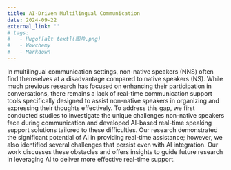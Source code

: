 ```yaml
---
title: AI-Driven Multilingual Communication
date: 2024-09-22
external_link: ''
# tags:
#   - Hugo![alt text](图片.png)
#   - Wowchemy
#   - Markdown
---
```

In multilingual communication settings, non-native speakers (NNS) often find themselves at a disadvantage compared to native speakers (NS). While much previous research has focused on enhancing their participation in conversations, there remains a lack of real-time communication support tools specifically designed to assist non-native speakers in organizing and expressing their thoughts effectively. To address this gap, we first conducted studies to investigate the unique challenges non-native speakers face during communication and developed AI-based real-time speaking support solutions tailored to these difficulties. Our research demonstrated the significant potential of AI in providing real-time assistance; however, we also identified several challenges that persist even with AI integration. Our work discusses these obstacles and offers insights to guide future research in leveraging AI to deliver more effective real-time support.

<!-- In multilingual communication settings, non-native speakers (NNS) often find themselves at a disadvantage, compared to the native speaker (NS). While much previous research has been dedicated to enhancing their participation in conversations, there remains a lack of real-time communication support tools specifically designed to assist non-native speakers in organizing and expressing their thoughts effectively. To address this gap, we first conducted studies to investigate the unique challenges non-native speakers face during communication, laying the groundwork for developing AI-driven tools to support and improve their real-time communication experience. -->
<!-- 
There is lack of real-time communication support tools for Non-native speakers to organize speaking content due to their limited cognitive resources and second language insufficiency. In this series of studies, we focused on first investigating their speaking difficulties and tring to provide appropriate AI-driven tools for them to facilitate the communication process. -->

<!--more-->
